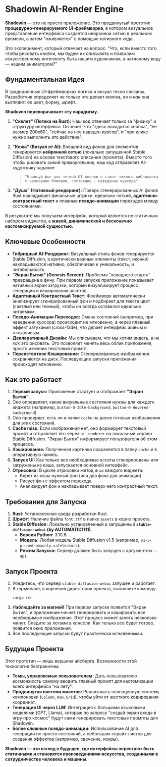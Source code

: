 # Shadowin AI-Render Engine

**Shadowin** — это не просто приложение. Это продвинутый прототип **процедурно-генерируемого UI-фреймворка**, в котором визуальное представление интерфейса создается нейронной сетью в реальном времени, а затем "оживляется" с помощью нативного кода.

Это эксперимент, который отвечает на вопрос: "Что, если вместо того чтобы рисовать кнопки, мы будем их *описывать* и позволим искусственному интеллекту быть нашим художником, а нативному коду — нашим аниматором?"

## Фундаментальная Идея

В традиционных UI-фреймворках логика и визуал тесно связаны. Разработчик определяет не только *что* делает кнопка, но и *как* она выглядит: ее цвет, форму, шрифт.

**Shadowin переворачивает эту парадигму.**

1.  **"Скелет" (Логика на Rust):** Наш код отвечает только за "физику" и структуру интерфейса. Он знает, что "здесь находится кнопка", "ее размер 200x60", "сейчас на нее наведен курсор", и "при клике нужно выполнить это действие".

2.  **"Кожа" (Визуал от AI):** Внешний вид *фонов* для элементов генерируется **нейронной сетью** (локально запущенной Stable Diffusion) на основе текстового описания (промпта). Вместо того чтобы рисовать синий прямоугольник, наш код отправляет AI-художнику задание:
    > `"Нарисуй фон для четкой UI-кнопки в стиле темного киберпанка с неоновыми бликами, состояние - наведение курсора"`

3.  **"Душа" (Нативный рендеринг):** Поверх сгенерированных AI фонов Rust накладывает финальные штрихи: идеально четкий, **адаптивно-контрастный текст** и плавные **псевдо-анимации** переходов между состояниями.

В результате мы получаем интерфейс, который является не статичным набором виджетов, а **живой, динамической и бесконечно кастомизируемой сущностью.**

## Ключевые Особенности

*   **Гибридный AI-Рендеринг:** Визуальный стиль фонов генерируется Stable Diffusion, а критически важные элементы (текст, иконки) накладываются нативно, обеспечивая и уникальность, и читабельность.
*   **"Экран Бытия" (Genesis Screen):** Проблема "холодного старта" превращена в фичу. При первом запуске приложение показывает нативный экран загрузки, который визуализирует процесс генерации и кэширования ассетов.
*   **Адаптивный Контрастный Текст:** Фреймворк автоматически анализирует сгенерированный фон и подбирает для текста цвет (светлый или темный), чтобы он всегда оставался идеально читаемым.
*   **Псевдо-Анимации Переходов:** Смена состояний (например, при наведении курсора) происходит не мгновенно, а через плавный эффект затухания (cross-fade), что делает интерфейс живым и отзывчивым.
*   **Декларативный Дизайн:** Мы описываем, *что* мы хотим видеть, а не *как* это рисовать. Это позволяет менять весь облик приложения, просто изменив текстовый промпт.
*   **Персистентное Кэширование:** Сгенерированные изображения сохраняются на диск. Последующие запуски приложения происходят мгновенно.

## Как это работает

1.  **Первый запуск:** Приложение стартует и отображает **"Экран Бытия"**.
2.  Оно определяет, какие визуальные состояния нужны для каждого виджета (например, `button-0-Idle-background`, `button-0-Hovered-background`).
3.  Оно проверяет, есть ли в папке `cache` на диске готовые изображения для этих состояний.
4.  **Cache miss:** Если изображения нет, оно формирует текстовый промпт и отправляет его через `ai_renderer` на локальный сервер Stable Diffusion. "Экран Бытия" информирует пользователя об этом процессе.
5.  **Кэширование:** Полученная картинка сохраняется в папку `cache` и в оперативную память.
6.  **Запуск UI:** Как только все необходимые ассеты сгенерированы или загружены из кэша, запускается основной интерфейс.
7.  **Отрисовка:** В цикле отрисовки метод `draw` каждого виджета:
    *   Берет из кэша нужный фон (или два фона для анимации).
    *   Рисует фон с эффектом перехода.
    *   Анализирует фон и накладывает поверх него контрастный текст.

## Требования для Запуска

1.  **Rust:** Установленная среда разработки Rust.
2.  **Шрифт:** Наличие файла `font.ttf` в папке `assets` в корне проекта.
3.  **Stable Diffusion:** Локально установленный и запущенный **`stable-diffusion-webui` (by AUTOMATIC1111)**.
    *   **Версия Python:** 3.10.6.
    *   **Модель:** Любая модель Stable Diffusion v1.5 (например, `v1-5-pruned-emaonly.safetensors`).
    *   **Режим Запуска:** Сервер должен быть запущен с аргументом `--api`.

## Запуск Проекта

1.  Убедитесь, что сервер `stable-diffusion-webui` запущен и работает.
2.  В терминале, в корневой директории проекта, выполните команду:
    ```bash
    cargo run
    ```
3.  **Наблюдайте за магией!** При первом запуске появится "Экран Бытия", и приложение начнет генерировать и кэшировать все необходимые изображения. Этот процесс может занять несколько минут. Следите за логами в консоли. Как только все будет готово, появится окно приложения.
4.  Все последующие запуски будут практически мгновенными.

## Будущее Проекта

Этот прототип — лишь вершина айсберга. Возможности этой технологии безграничны:
*   **Темы, управляемые пользователем:** Дать пользователю возможность самому вводить главный промпт для кастомизации всего интерфейса "на лету".
*   **Продвинутая система макетов:** Реализовать полноценную систему компоновки (`Column`, `Row`, `Grid`), чтобы уйти от жесткого кодирования координат.
*   **Генерация UI через LLM:** Интеграция с большими языковыми моделями (GPT, Llama), которые по запросу "создай экран входа в игру про космос" будут сами генерировать текстовые промпты для Shadowin.
*   **Более сложные псевдо-анимации:** Использование AI для генерации не просто состояний, а небольших спрайт-листов для создания эффектов (например, свечение, искры).

**Shadowin — это взгляд в будущее, где интерфейсы перестают быть статичными и становятся произведениями искусства, созданными в сотрудничестве человека и машины.**
